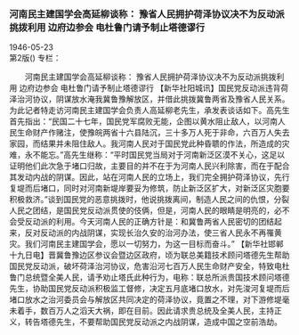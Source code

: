 ### 河南民主建国学会高延柳谈称：  豫省人民拥护荷泽协议决不为反动派挑拨利用  边府边参会  电杜鲁门请予制止塔德谬行  

1946-05-23  
第2版()
专栏：

　　河南民主建国学会高延柳谈称：
    豫省人民拥护荷泽协议决不为反动派挑拨利用
    边府边参会
    电杜鲁门请予制止塔德谬行
    【新华社阳城讯】国民党反动派违背荷泽治河协议，阴谋放水淹我冀鲁豫解放区，并借此挑拨冀鲁两省及豫省人民关系。为此记者特走访河南民主建国学会负责人高延柳老先生，承发表谈话如下。高先生首先指出：“民国二十七年，国民党军腐败无能，企图以黄水阻止敌人，以河南人民生命财产作赌注，使豫皖两省十六县陆沉，三十多万人死于非命，六百万人失去家园，而结果并未阻住敌人。我河南人民对于国民党此种昏聩的作法，所造成的灾难，永不能忘。”高先生继称：“平时国民党当局对于河南新泛区漠不关心，这足以证明他们此次急于堵口归故，主要目的并不在于为河南人民兴利除害，而在于配合其发动内战的阴谋。因此，站在河南人民的立场上，我们完全拥护荷泽协议，先行复堤而后堵口，同时对河南新堤岸要妥为修筑，防止新泛区扩大，对新泛区灾胞要积极救济。”谈到国民党的恶意挑拨时，他说挑拨离间，制造人民之间的仇恨，分裂人民之团结，是国民党反动派贯使的伎俩，但是，河南人民的眼睛是明亮的，必不会受反动派的利用。今天河南人民的正确方针是：和冀鲁两省人民密切的团结起来，反对反动派的内战阴谋，实现长治久安的治河办法，使三省人民永不再罹黄灾。我们河南民主建国学会，愿以一切努力，为这一目标而奋斗。”
    【新华社邯郸十九日电】晋冀鲁豫边区参议会暨边区政府，顷为联总美籍技术顾问塔德先生帮助国民党反动派，破坏荷泽治河协议，危害沿河七百万人民生命财产安全，特致电杜鲁门总统暨全美人民，请予劝止塔氏此种行为，电称：联总所派贵国技术顾问塔德先生，协助国民党反动派积极监工督修，决定五月底堵口放水，对先浚河复堤而后堵口放水之治河委员会与解放区共同决定的荷泽协议，竟置之不理，对下游修堤毫未着手，数百万人之滔天大祸，即在目前。因此请求贵总统及全美人民，主持正义，转告塔德先生，不要帮助国民党反动派之内战阴谋，造成中国之空前浩劫。  
